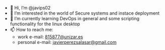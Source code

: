 - 👋 Hi, I’m @javips02
- 👀 I’m interested in the world of Secure systems and instace deployment
- 🌱 I’m currently learning DevOps in general and some scripting functionality for the linux desktop
- 📫 How to reach me:
  - work e-mail: 815877@unizar.es
  - personal e-mail: javierperezsalasar@gmail.com

<!---
javips02/javips02 is a ✨ special ✨ repository because its `README.md` (this file) appears on your GitHub profile.
You can click the Preview link to take a look at your changes.
--->
